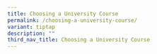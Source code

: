 ```yaml
---
title: Choosing a University Course
permalink: /choosing-a-university-course/
variant: tiptap
description: ""
third_nav_title: Choosing a University Course
---
```

